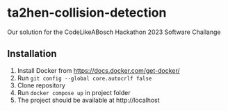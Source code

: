 # ta2hen-collision-detection
Our solution for the CodeLikeABosch Hackathon 2023 Software Challange

## Installation
1. Install Docker from https://docs.docker.com/get-docker/
2. Run `git config --global core.autocrlf false`
3. Clone repository
4. Run  `docker compose up` in project folder
5. The project should be available at http://localhost
